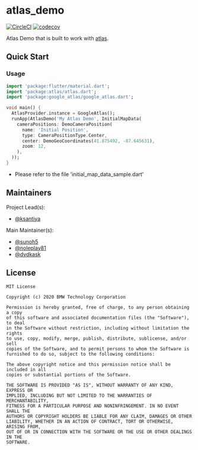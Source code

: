 # atlas_demo

[![CircleCI](https://circleci.com/gh/bmw-tech/atlas/tree/master.svg?style=shield)](https://circleci.com/gh/bmw-tech/atlas/tree/master)
[![codecov](https://codecov.io/gh/bmw-tech/atlas/branch/master/graph/badge.svg)](https://codecov.io/gh/bmw-tech/atlas)

Atlas Demo that is built to work with [atlas](https://pub.dev/packages/atlas).

## Quick Start

### Usage

```dart
import 'package:flutter/material.dart';
import 'package:atlas/atlas.dart';
import 'package:google_atlas/google_atlas.dart';

void main() {
  AtlasProvider.instance = GoogleAtlas();
  runApp(AtlasDemo('My Atlas Demo', InitialMapData(
    cameraPositions: DemoCameraPosition(
      name: 'Initial Position',
      type: CameraPositionType.Center,
      center: DemoGeoCoordinates(41.875492, -87.645631),
      zoom: 12,
    ),
  ));
}
```
- Please refer to the file 'initial_map_data_sample.dart'

## Maintainers

Project Lead(s):

- [@ksantiya](https://github.com/ksantiya)

Main Maintainer(s):

- [@sunoh5](https://github.com/sunoh5)
- [@noleplay81](https://github.com/noleplay81)
- [@dydkask](https://github.com/dydkask)

## License

```
MIT License

Copyright (c) 2020 BMW Technology Corporation

Permission is hereby granted, free of charge, to any person obtaining a copy
of this software and associated documentation files (the "Software"), to deal
in the Software without restriction, including without limitation the rights
to use, copy, modify, merge, publish, distribute, sublicense, and/or sell
copies of the Software, and to permit persons to whom the Software is
furnished to do so, subject to the following conditions:

The above copyright notice and this permission notice shall be included in all
copies or substantial portions of the Software.

THE SOFTWARE IS PROVIDED "AS IS", WITHOUT WARRANTY OF ANY KIND, EXPRESS OR
IMPLIED, INCLUDING BUT NOT LIMITED TO THE WARRANTIES OF MERCHANTABILITY,
FITNESS FOR A PARTICULAR PURPOSE AND NONINFRINGEMENT. IN NO EVENT SHALL THE
AUTHORS OR COPYRIGHT HOLDERS BE LIABLE FOR ANY CLAIM, DAMAGES OR OTHER
LIABILITY, WHETHER IN AN ACTION OF CONTRACT, TORT OR OTHERWISE, ARISING FROM,
OUT OF OR IN CONNECTION WITH THE SOFTWARE OR THE USE OR OTHER DEALINGS IN THE
SOFTWARE.
```
